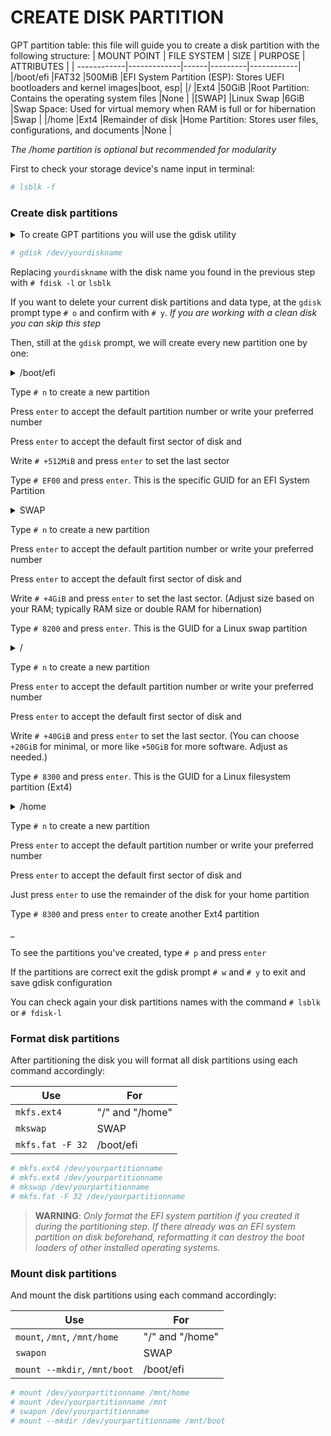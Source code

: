 # CREATE DISK PARTITION

GPT partition table: this file will guide you to create a disk partition with the following structure:
| MOUNT POINT | FILE SYSTEM | SIZE | PURPOSE | ATTRIBUTES |
| ------------|-------------|------|---------|------------|
|/boot/efi |FAT32 |500MiB |EFI System Partition (ESP): Stores UEFI bootloaders and kernel images|boot, esp|
|/ |Ext4 |50GiB |Root Partition: Contains the operating system files |None |
|[SWAP] |Linux Swap |6GiB |Swap Space: Used for virtual memory when RAM is full or for hibernation |Swap |
|/home |Ext4 |Remainder of disk |Home Partition: Stores user files, configurations, and documents |None |

*The /home partition is optional but recommended for modularity*

First to check your storage device's name input in terminal:
```sh
# lsblk -f
```

### Create disk partitions
<details>
  <summary>To create GPT partitions you will use the gdisk utility</summary>
  <p>gdisk is a disk management utility that allows users to create, manage, and delete standard GPT (GUID Partition Table) Unlike fdisk, which creates only MBR (Master Boot Record) partitions, gdisk creates only GPT partitions. GPT is the modern partitioning standard that supports larger disks and more partitions compared to MBR.</p>
</details>

```sh
# gdisk /dev/yourdiskname
```
Replacing `yourdiskname` with the disk name you found in the previous step with `# fdisk -l` or `lsblk`

If you want to delete your current disk partitions and data type, at the `gdisk` prompt type `# o` and confirm with `# y`. 
*If you are working with a clean disk you can skip this step*

Then, still at the `gdisk` prompt, we will create every new partition one by one:


<details>
  <summary> /boot/efi </summary>
  <p>Most common size guideline for EFI System Partition is between 100 MB to 550 MB. One of the reason behind this is it is difficult to resize later as it is the first partition on the drive. EFI partition may contain languages, fonts, BIOS firmware, other firmware related stuffs. There are some firmware/software that are installed into the the EFI partition instead of the data drive. The Arch Linux wiki recommends at least 512 MiB to avoid potential issues with some EFIs.</p>
</details>
  
Type `# n` to create a new partition

Press `enter` to accept the default partition number or write your preferred number

Press `enter` to accept the default first sector of disk and

Write `# +512MiB` and press `enter` to set the last sector

Type `# EF00` and press `enter`. This is the specific GUID for an EFI System Partition


<details>
  <summary> SWAP </summary>
  <p>A swap partition is a dedicated space on a disk drive that the Linux operating system uses as an extension of physical memory (RAM). When the system runs out of physical memory, it moves some data from RAM to the swap partition, allowing the system to continue functioning, albeit more slowly</p>
  <p>The recommended size of the SWAP partition depends on system specifications and planned use:

- For systems with less than 2GB of RAM, a swap partition size of twice the RAM is often recommended
- For systems with 2GB to 4GB of RAM, a swap partition size of the same as the RAM plus 2GB is suggested
- For general use is suggested that 2GB to 4GB is sufficent for the SWAP partition
- If hibernation is required it is recommended to set the SWAP partition at least as large as the amount of RAM, as the system needs to store the entire contents of RAM in the swap space when hibernating</p>
</details>

Type `# n` to create a new partition

Press `enter` to accept the default partition number or write your preferred number

Press `enter` to accept the default first sector of disk and

Write `# +4GiB` and press `enter` to set the last sector. (Adjust size based on your RAM; typically RAM size or double RAM for hibernation)

Type `# 8200` and press `enter`. This is the GUID for a Linux swap partition


<details>
  <summary> / </summary>
  <p>The root partition, denoted as "/", is the primary partition in a Linux system that contains the entire file system structure, including system files, and program settings. Recommended size depends on the operating system, display/window manager, and applications intended to use. Generally at least 40GiB is recommended although lightweight desktop environments might function well with less space</p>
</details>

Type `# n` to create a new partition

Press `enter` to accept the default partition number or write your preferred number

Press `enter` to accept the default first sector of disk and

Write `# +40GiB` and press `enter` to set the last sector. (You can choose `+20GiB` for minimal, or more like `+50GiB` for more software. Adjust as needed.)

Type `# 8300` and press `enter`. This is the GUID for a Linux filesystem partition (Ext4)


<details>
  <summary> /home </summary>
  <p>A /home partition is a separate section of a hard drive that stores user-specific files and settings. This includes personal documents, photos, videos, browser history, preferences, and application configurations. The /home partition is optional as many systems store this data in the root partition (/) along system files, but this separation can offer several benefits, such as easier system reinstallation, improved data safety, and better organization</p>
</details>

Type `# n` to create a new partition

Press `enter` to accept the default partition number or write your preferred number

Press `enter` to accept the default first sector of disk and

Just press `enter` to use the remainder of the disk for your home partition

Type `# 8300` and press `enter` to create another Ext4 partition

<p>_</p>

To see the partitions you've created, type `# p` and press `enter`

If the partitions are correct exit the gdisk prompt `# w` and `# y` to exit and save gdisk configuration

You can check again your disk partitions names with the command `# lsblk` or `# fdisk-l`

### Format disk partitions
After partitioning the disk you will format all disk partitions using each command accordingly:

|Use | For |
---------|----------------
|`mkfs.ext4` | "/" and "/home" |
|`mkswap` | SWAP |
|`mkfs.fat -F 32` | /boot/efi |

```sh
# mkfs.ext4 /dev/yourpartitionname
# mkfs.ext4 /dev/yourpartitionname
# mkswap /dev/yourpartitionname
# mkfs.fat -F 32 /dev/yourpartitionname
```
> **WARNING**: *Only format the EFI system partition if you created it during the partitioning step. If there already was an EFI system partition on disk beforehand, reformatting it can destroy the boot loaders of other installed operating systems.*

### Mount disk partitions
And mount the disk partitions using each command accordingly:

|Use | For |
---------|----------------
|`mount`, `/mnt`, `/mnt/home`| "/" and "/home" |
|`swapon` | SWAP |
|`mount --mkdir`, `/mnt/boot` | /boot/efi |

```sh
# mount /dev/yourpartitionname /mnt/home
# mount /dev/yourpartitionname /mnt
# swapon /dev/yourpartitionname
# mount --mkdir /dev/yourpartitionname /mnt/boot
```
